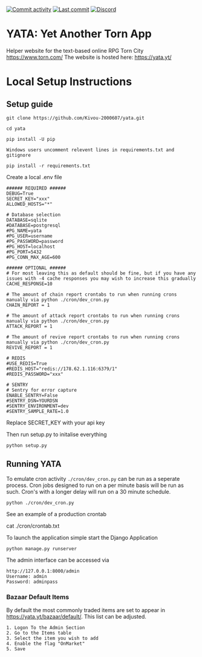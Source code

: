 [![Commit activity](https://img.shields.io/github/commit-activity/m/kivou-2000607/yata?color=%23447e9b&logo=github&logoColor=white&style=for-the-badge)](https://github.com/Kivou-2000607/yata/commits)
[![Last commit](https://img.shields.io/github/last-commit/kivou-2000607/yata?color=%23447e9b&logo=github&logoColor=white&style=for-the-badge)](https://github.com/Kivou-2000607/yata/commits/master)
[![Discord](https://img.shields.io/discord/581227228537421825?style=for-the-badge&color=%23447e9b&label=Join%20the%20discord&logo=discord&logoColor=FFF)](https://yata.yt/discord)

# YATA: Yet Another Torn App

Helper website for the text-based online RPG Torn City https://www.torn.com/
The website is hosted here: https://yata.yt/

# Local Setup Instructions

## Setup guide
    git clone https://github.com/Kivou-2000607/yata.git

    cd yata

    pip install -U pip

    Windows users uncomment relevent lines in requirements.txt and gitignore

    pip install -r requirements.txt

Create a local .env file

    ###### REQUIRED ######
    DEBUG=True
    SECRET_KEY="xxx"
    ALLOWED_HOSTS="*"

    # Database selection
    DATABASE=sqlite
    #DATABASE=postgresql
    #PG_NAME=yata
    #PG_USER=username
    #PG_PASSWORD=password
    #PG_HOST=localhost
    #PG_PORT=5432
    #PG_CONN_MAX_AGE=600

    ###### OPTIONAL ######
    # For most leaving this as default should be fine, but if you have any issues with -4 cache responses you may wish to increase this gradually
    CACHE_RESPONSE=10

    # The amount of chain report crontabs to run when running crons manually via python ./cron/dev_cron.py
    CHAIN_REPORT = 1

    # The amount of attack report crontabs to run when running crons manually via python ./cron/dev_cron.py
    ATTACK_REPORT = 1

    # The amount of revive report crontabs to run when running crons manually via python ./cron/dev_cron.py
    REVIVE_REPORT = 1

    # REDIS
    #USE_REDIS=True
    #REDIS_HOST="redis://178.62.1.116:6379/1"
    #REDIS_PASSWORD="xxx"

    # SENTRY
    # Sentry for error capture
    ENABLE_SENTRY=False
    #SENTRY_DSN=YOURDSN
    #SENTRY_ENVIRONMENT=dev
    #SENTRY_SAMPLE_RATE=1.0

Replace SECRET_KEY with your api key

Then run setup.py to initalise everything

    python setup.py



## Running YATA

To emulate cron activity `./cron/dev_cron.py` can be run as a seperate process. Cron jobs designed to run on a per minute basis will be run as such. Cron's with a longer delay will run on a 30 minute schedule.

    python ./cron/dev_cron.py

See an example of a production crontab

  cat ./cron/crontab.txt

To launch the application simple start the Django Application

    python manage.py runserver

The admin interface can be accessed via

    http://127.0.0.1:8000/admin
    Username: admin
    Password: adminpass

### Bazaar Default Items

By default the most commonly traded items are set to appear in https://yata.yt/bazaar/default/. This list can be adjusted.

    1. Logon To the Admin Section
    2. Go to the Items table
    3. Select the item you wish to add
    4. Enable the flag "OnMarket"
    5. Save
